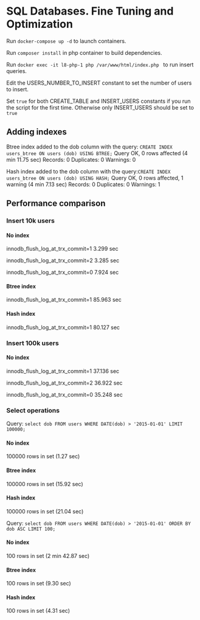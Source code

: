 # SQL Databases. Fine Tuning and Optimization

Run ```docker-compose up -d``` to launch containers. 

Run ```composer install``` in php container to build dependencies.

Run ```docker exec -it l8-php-1 php /var/www/html/index.php ``` to run insert queries. 


Edit the USERS_NUMBER_TO_INSERT constant to set the number of users to insert. 

Set ```true``` for both CREATE_TABLE and INSERT_USERS constants if you run the script for the first time. Otherwise only INSERT_USERS should be set to ```true```

## Adding indexes
Btree index added to the dob column with the query: ```CREATE INDEX users_btree ON users (dob) USING BTREE;```
Query OK, 0 rows affected (4 min 11.75 sec)
Records: 0  Duplicates: 0  Warnings: 0

Hash index added to the dob column with the query:```CREATE INDEX users_btree ON users (dob) USING HASH;```
Query OK, 0 rows affected, 1 warning (4 min 7.13 sec)
Records: 0  Duplicates: 0  Warnings: 1

## Performance comparison
### Insert 10k users

#### No index
innodb_flush_log_at_trx_commit=1
3.299 sec

innodb_flush_log_at_trx_commit=2
3.285 sec

innodb_flush_log_at_trx_commit=0
7.924 sec 

#### Btree index
innodb_flush_log_at_trx_commit=1
85.963 sec

#### Hash index
innodb_flush_log_at_trx_commit=1
80.127 sec

### Insert 100k users

#### No index
innodb_flush_log_at_trx_commit=1
37.136 sec

innodb_flush_log_at_trx_commit=2
36.922 sec

innodb_flush_log_at_trx_commit=0
35.248 sec

### Select operations 
Query:
```select dob FROM users WHERE DATE(dob) > '2015-01-01' LIMIT 100000;```

#### No index
100000 rows in set (1.27 sec)

#### Btree index
100000 rows in set (15.92 sec)

#### Hash index
100000 rows in set (21.04 sec)

Query:
```select dob FROM users WHERE DATE(dob) > '2015-01-01' ORDER BY dob ASC LIMIT 100;```

#### No index
100 rows in set (2 min 42.87 sec)

#### Btree index
100 rows in set (9.30 sec)

#### Hash index
100 rows in set (4.31 sec)
